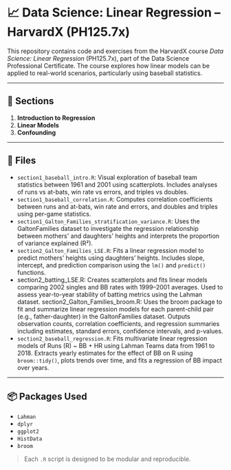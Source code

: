 # 📈 Data Science: Linear Regression – HarvardX (PH125.7x)

This repository contains code and exercises from the HarvardX course *Data Science: Linear Regression* (PH125.7x), part of the Data Science Professional Certificate. The course explores how linear models can be applied to real-world scenarios, particularly using baseball statistics.

---

## 📅 Sections

1. **Introduction to Regression**  
2. **Linear Models**  
3. **Confounding**

---

## 📁 Files

- `section1_baseball_intro.R`: Visual exploration of baseball team statistics between 1961 and 2001 using scatterplots. Includes analyses of runs vs at-bats, win rate vs errors, and triples vs doubles.
- `section1_baseball_correlation.R`: Computes correlation coefficients between runs and at-bats, win rate and errors, and doubles and triples using per-game statistics.
- `section1_Galton_Families_stratification_variance.R`: Uses the GaltonFamilies dataset to investigate the regression relationship between mothers' and daughters' heights and interprets the proportion of variance explained (R²).
- `section2_Galton_Families_LSE.R`: Fits a linear regression model to predict mothers’ heights using daughters’ heights. Includes slope, intercept, and prediction comparison using the `lm()` and `predict()` functions.
- section2_batting_LSE.R: Creates scatterplots and fits linear models comparing 2002 singles and BB rates with 1999–2001 averages. Used to assess year-to-year stability of batting metrics using the Lahman dataset.
section2_Galton_Families_broom.R: Uses the broom package to fit and summarize linear regression models for each parent-child pair (e.g., father-daughter) in the GaltonFamilies dataset. Outputs observation counts, correlation coefficients, and regression summaries including estimates, standard errors, confidence intervals, and p-values.
- `section2_baseball_regression.R`: Fits multivariate linear regression models of Runs (R) ~ BB + HR using Lahman Teams data from 1961 to 2018. Extracts yearly estimates for the effect of BB on R using `broom::tidy()`, plots trends over time, and fits a regression of BB impact over years.


---

## 📦 Packages Used

- `Lahman`
- `dplyr`
- `ggplot2`
- `HistData`
- `broom`

> Each `.R` script is designed to be modular and reproducible.
